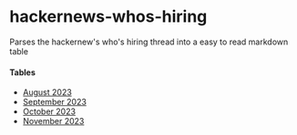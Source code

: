 # hackernews-whos-hiring

Parses the hackernew's who's hiring thread into a easy to read markdown table

#### Tables

- [August 2023](/table/hn-hiring-august-2023.md)
- [September 2023](/table/hn-hiring-september-2023.md)
- [October 2023](/table/hn-hiring-october-2023.md)
- [November 2023](/table/hn-hiring-november-2023.md)
